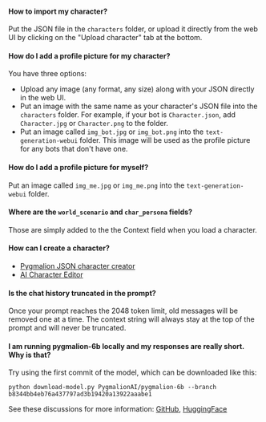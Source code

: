 #### How to import my character?

Put the JSON file in the `characters` folder, or upload it directly from the web UI by clicking on the "Upload character" tab at the bottom.

#### How do I add a profile picture for my character?

You have three options:

* Upload any image (any format, any size) along with your JSON directly in the web UI.
* Put an image with the same name as your character's JSON file into the `characters` folder. For example, if your bot is `Character.json`, add `Character.jpg` or `Character.png` to the folder.
* Put an image called `img_bot.jpg` or `img_bot.png` into the `text-generation-webui` folder. This image will be used as the profile picture for any bots that don't have one.

#### How do I add a profile picture for myself?

Put an image called `img_me.jpg` or `img_me.png` into the `text-generation-webui` folder.

#### Where are the `world_scenario` and `char_persona` fields?

Those are simply added to the the Context field when you load a character.

#### How can I create a character?

* [Pygmalion JSON character creator](https://oobabooga.github.io/character-creator.html)
* [AI Character Editor](https://zoltanai.github.io/character-editor/)

#### Is the chat history truncated in the prompt?

Once your prompt reaches the 2048 token limit, old messages will be removed one at a time. The context string will always stay at the top of the prompt and will never be truncated.

#### I am running pygmalion-6b locally and my responses are really short. Why is that?

Try using the first commit of the model, which can be downloaded like this:

`python download-model.py PygmalionAI/pygmalion-6b --branch b8344bb4eb76a437797ad3b19420a13922aaabe1`

See these discussions for more information: [GitHub](https://github.com/oobabooga/text-generation-webui/issues/14), [HuggingFace](https://huggingface.co/PygmalionAI/pygmalion-6b/discussions/8#63d09347623a3d1d1174efa9)